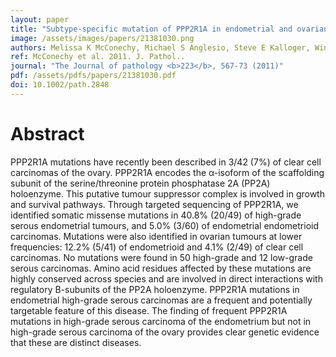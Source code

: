 ```yaml
---
layout: paper
title: "Subtype-specific mutation of PPP2R1A in endometrial and ovarian carcinomas."
image: /assets/images/papers/21381030.png
authors: Melissa K McConechy, Michael S Anglesio, Steve E Kalloger, Winnie Yang, Janine Senz, Christine Chow, Alireza Heravi-Moussavi, Gregg B Morin, Anne-Marie Mes-Masson,  , Mark S Carey, Jessica N McAlpine, Janice S Kwon, Leah M Prentice, Niki Boyd, Sohrab P Shah, C Blake Gilks, David G Huntsman
ref: McConechy et al. 2011. J. Pathol..
journal: "The Journal of pathology <b>223</b>, 567-73 (2011)"
pdf: /assets/pdfs/papers/21381030.pdf
doi: 10.1002/path.2848
---
```


# Abstract

PPP2R1A mutations have recently been described in 3/42 (7%) of clear cell carcinomas of the ovary. PPP2R1A encodes the α-isoform of the scaffolding subunit of the serine/threonine protein phosphatase 2A (PP2A) holoenzyme. This putative tumour suppressor complex is involved in growth and survival pathways. Through targeted sequencing of PPP2R1A, we identified somatic missense mutations in 40.8% (20/49) of high-grade serous endometrial tumours, and 5.0% (3/60) of endometrial endometrioid carcinomas. Mutations were also identified in ovarian tumours at lower frequencies: 12.2% (5/41) of endometrioid and 4.1% (2/49) of clear cell carcinomas. No mutations were found in 50 high-grade and 12 low-grade serous carcinomas. Amino acid residues affected by these mutations are highly conserved across species and are involved in direct interactions with regulatory B-subunits of the PP2A holoenzyme. PPP2R1A mutations in endometrial high-grade serous carcinomas are a frequent and potentially targetable feature of this disease. The finding of frequent PPP2R1A mutations in high-grade serous carcinoma of the endometrium but not in high-grade serous carcinoma of the ovary provides clear genetic evidence that these are distinct diseases.

